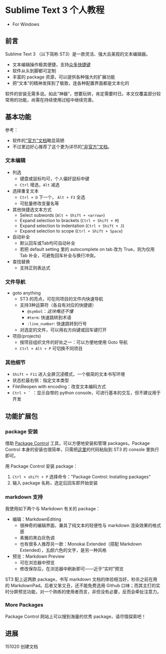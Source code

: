 # Sublime Text 3 个人教程

* For Windows

## 前言

Sublime Text 3 （以下简称 ST3）是一款灵活、强大且美观的文本编辑器。
* 文本编辑操作极其便捷，支持[众多快捷键][hotkeys]
* 软件从头到脚都可定制
* 丰富的 package 资源，可以提供各种强大的扩展功能 
* 把“文本”的精神发挥到了极致，连各种配置界面都是文本化的

软件的安装无需多说。如此“神器”，想要玩转，肯定需要时日。本文仅覆盖部分较常用的功能，尚需在持续使用过程中继续完善。

[hotkeys]:http://docs.sublimetext.info/en/latest/reference/keyboard_shortcuts_win.html

## 基本功能
参考：
* 软件的["官方"文档](http://www.sublimetext.com/docs/3/)略显简陋
* 不过里边好心推荐了这个更为详尽的["非官方"文档](http://docs.sublimetext.info/en/latest/index.html)。

### 文本编辑

* 列选
    - 键盘或鼠标均可，个人偏好鼠标中键
    - `Ctrl` 增选，`Alt` 减选
* 选择重复文本
    - `Ctrl + D` 下一个， `Alt + F3` 全选
    - 可批量修改变量名等
* 其他快捷选文本方式
    - Select subwords (`Alt + Shift + <arrow>`)
    - Expand selection to brackets (`Ctrl + Shift + M`)
    - Expand selection to indentation (`Ctrl + Shift + J`)
    - Expand selection to scope (`Ctrl + Shift + Space`)
* 自动补全
    - 默认回车或Tab均可自动补全
    - 若把 default setting 里的 autocomplete on tab 改为 True，则为仅用 Tab 补全，可避免回车补全与换行冲突。
* 查找替换
  * 支持正则表达式

### 文件导航

* goto anything
    - ST3 的亮点，可在同项目的文件内快速导航
    - 支持3种运算符（各自有对应的快捷键）
        + `@symbol`：*这块俺还不懂*
        + `#term`: 快速跳转到术语
        + `:line_number`: 快速跳转到行号
    - 对选定的文件，可以用右方向键或回车键打开
* 项目(projects)
    - 按项目组织文件的好处之一：可以方便地使用 Goto 导航
    - `Ctrl + Alt + P` 可切换不同项目

### 其他细节
* `Shift + F11` 进入全屏沉浸模式，一个极简的文本书写环境
* 状态栏最右侧：指定文本类型
* File\Reopen with encoding：改变文本编码方式
* ``Ctrl + ` ``：显示自带的 python console，可进行基本的交互，但不建议用于开发

## 功能扩展包
### package 安装

借助 [Package Control](https://packagecontrol.io/about) 工具，可以方便地安装和管理 packages。Package Control 本身的安装也很简单，只需把[这里](https://packagecontrol.io/installation)的代码粘贴到 ST3 的 console 里执行即可。

用 Package Control 安装 package：
1. `Ctrl + shift + P` 选择命令："Package Control: Installing packages"
2. 输入 package 名称，选定后回车即开始安装

### markdown 支持

我使用如下两个与 Markdown 有关的 package：
* 编辑：MarkdownEditing
    - 很神奇的编辑界面，兼具了纯文本的轻便性与 markdown 渲染效果的格式感
    - 素雅的黑白灰色调
    - 也有很多人推荐另一款：Monokai Extended（搭配 Markdown Extended），五颜六色的文字，是另一种风格
* 预览：Markdown Preview
    - 可在浏览器中预览
    - 修改保存后，在浏览器中刷新即可——近乎“实时”预览

ST3 配上这两款 package，书写 markdown 文档的体验相当好，秒杀之前在用的 MarkdownPad。后者又笨又丑，还不能免费选用 Github 口味；而其主打的实时分屏预览功能，对一个熟练的使用者而言，非但没有必要，反而会牵扯注意力。

### More Packages
Package Control 网站上可以搜到海量的优秀 package，请尽情探索吧！

## 进展
151020 创建文档
